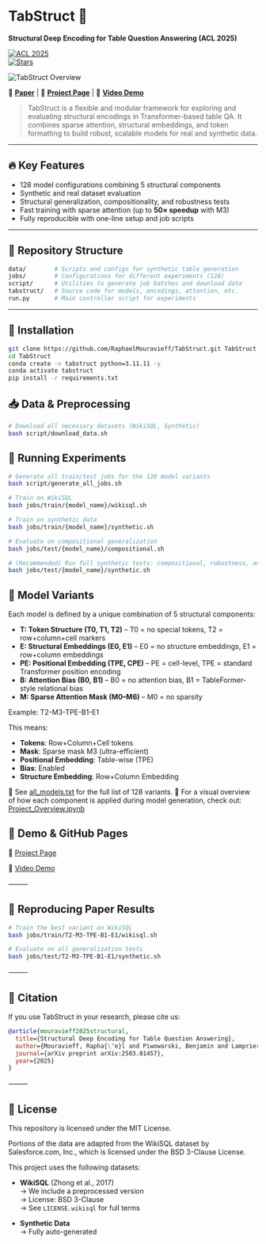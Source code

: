 # TabStruct 🧮  
**Structural Deep Encoding for Table Question Answering (ACL 2025)**

[![ACL 2025](https://img.shields.io/badge/ACL-2025-blue.svg)](https://aclanthology.org/)  
[![Stars](https://img.shields.io/github/stars/RaphaelMouravieff/TabStruct?style=social)](https://github.com/RaphaelMouravieff/TabStruct/stargazers)

![TabStruct Overview](./figures/structural-deep-encoding-overview.png)


🚀 **[Paper](https://arxiv.org/abs/2503.01457)** | 📘 **[Project Page](https://raphaelmouravieff.github.io/Structural-Deep-Encoding-for-Table-Question-Answering/)** | 🎥 **[Video Demo](https://www.youtube.com/watch?v=YOUR_VIDEO_ID)**

> TabStruct is a flexible and modular framework for exploring and evaluating structural encodings in Transformer-based table QA. It combines sparse attention, structural embeddings, and token formatting to build robust, scalable models for real and synthetic data.

---

## 🔥 Key Features

- 128 model configurations combining 5 structural components
- Synthetic and real dataset evaluation 
- Structural generalization, compositionality, and robustness tests
- Fast training with sparse attention (up to **50× speedup** with M3)
- Fully reproducible with one-line setup and job scripts

---


## 📁 Repository Structure
```bash
data/        # Scripts and configs for synthetic table generation
jobs/        # Configurations for different experiments (128)
script/      # Utilities to generate job batches and download data
tabstruct/   # Source code for models, encodings, attention, etc.
run.py       # Main controller script for experiments
```

---

## 🔧 Installation


```bash
git clone https://github.com/RaphaelMouravieff/TabStruct.git TabStruct
cd TabStruct
conda create -n tabstruct python=3.11.11 -y
conda activate tabstruct
pip install -r requirements.txt
```

## 📥 Data & Preprocessing

```bash
# Download all necessary datasets (WikiSQL, Synthetic)
bash script/download_data.sh
```

## 🧪 Running Experiments

```bash
# Generate all train/test jobs for the 128 model variants
bash script/generate_all_jobs.sh

# Train on WikiSQL
bash jobs/train/{model_name}/wikisql.sh

# Train on synthetic data
bash jobs/train/{model_name}/synthetic.sh

# Evaluate on compositional generalization
bash jobs/test/{model_name}/compositional.sh

# (Recommended) Run full synthetic tests: compositional, robustness, and structural
bash jobs/test/{model_name}/synthetic.sh
```

## 🧬 Model Variants

Each model is defined by a unique combination of 5 structural components:

- **T: Token Structure (T0, T1, T2)** – T0 = no special tokens, T2 = row+column+cell markers  
- **E: Structural Embeddings (E0, E1)** – E0 = no structure embeddings, E1 = row+column embeddings  
- **PE: Positional Embedding (TPE, CPE)** – PE = cell-level, TPE = standard Transformer position encoding  
- **B: Attention Bias (B0, B1)** – B0 = no attention bias, B1 = TableFormer-style relational bias  
- **M: Sparse Attention Mask (M0–M6)** – M0 = no sparsity


Example:
T2-M3-TPE-B1-E1

This means:

- **Tokens**: Row+Column+Cell tokens  
- **Mask**: Sparse mask M3 (ultra-efficient)  
- **Positional Embedding**: Table-wise (TPE)  
- **Bias**: Enabled  
- **Structure Embedding**: Row+Column Embedding

📄 See [all_models.txt](./all_models.txt) for the full list of 128 variants.
📓 For a visual overview of how each component is applied during model generation, check out:
[Project_Overview.ipynb](./Notebooks/Project_Overview.ipynb)


## 🎥 Demo & GitHub Pages

📘 [Project Page](https://raphaelmouravieff.github.io/Structural-Deep-Encoding-for-Table-Question-Answering/)

🎥 [Video Demo](https://www.youtube.com/watch?v=YOUR_VIDEO_ID)


⸻

## 🧪 Reproducing Paper Results

```bash
# Train the best variant on WikiSQL
bash jobs/train/T2-M3-TPE-B1-E1/wikisql.sh

# Evaluate on all generalization tests
bash jobs/test/T2-M3-TPE-B1-E1/synthetic.sh
```

⸻

## 📜 **Citation**

If you use TabStruct in your research, please cite us:

```bibtex
@article{mouravieff2025structural,
  title={Structural Deep Encoding for Table Question Answering},
  author={Mouravieff, Rapha{\"e}l and Piwowarski, Benjamin and Lamprier, Sylvain},
  journal={arXiv preprint arXiv:2503.01457},
  year={2025}
}
```

⸻

## 📂 License

This repository is licensed under the MIT License.

Portions of the data are adapted from the WikiSQL dataset by Salesforce.com, Inc.,
which is licensed under the BSD 3-Clause License.



This project uses the following datasets:

- **WikiSQL** (Zhong et al., 2017)  
  → We include a preprocessed version  
  → License: BSD 3-Clause  
  → See `LICENSE.wikisql` for full terms

- **Synthetic Data**  
  → Fully auto-generated